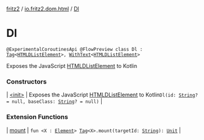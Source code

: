 [fritz2](../../index.md) / [io.fritz2.dom.html](../index.md) / [Dl](./index.md)

# Dl

`@ExperimentalCoroutinesApi @FlowPreview class Dl : `[`Tag`](../../io.fritz2.dom/-tag/index.md)`<`[`HTMLDListElement`](https://kotlinlang.org/api/latest/jvm/stdlib/org.w3c.dom/-h-t-m-l-d-list-element/index.html)`>, `[`WithText`](../../io.fritz2.dom/-with-text/index.md)`<`[`HTMLDListElement`](https://kotlinlang.org/api/latest/jvm/stdlib/org.w3c.dom/-h-t-m-l-d-list-element/index.html)`>`

Exposes the JavaScript [HTMLDListElement](https://developer.mozilla.org/en/docs/Web/API/HTMLDListElement) to Kotlin

### Constructors

| [&lt;init&gt;](-init-.md) | Exposes the JavaScript [HTMLDListElement](https://developer.mozilla.org/en/docs/Web/API/HTMLDListElement) to Kotlin`Dl(id: `[`String`](https://kotlinlang.org/api/latest/jvm/stdlib/kotlin/-string/index.html)`? = null, baseClass: `[`String`](https://kotlinlang.org/api/latest/jvm/stdlib/kotlin/-string/index.html)`? = null)` |

### Extension Functions

| [mount](../../io.fritz2.dom/mount.md) | `fun <X : `[`Element`](https://kotlinlang.org/api/latest/jvm/stdlib/org.w3c.dom/-element/index.html)`> `[`Tag`](../../io.fritz2.dom/-tag/index.md)`<X>.mount(targetId: `[`String`](https://kotlinlang.org/api/latest/jvm/stdlib/kotlin/-string/index.html)`): `[`Unit`](https://kotlinlang.org/api/latest/jvm/stdlib/kotlin/-unit/index.html) |

